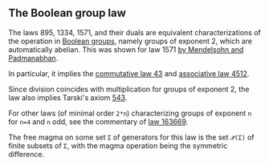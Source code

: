 ## The Boolean group law

The laws 895, 1334, 1571, and their duals are equivalent characterizations of the operation in [Boolean groups](https://teorth.github.io/equational_theories/blueprint/implications-chapter.html#1571_impl), namely groups of exponent 2, which are automatically abelian.  This was shown for law 1571 [by Mendelsohn and Padmanabhan](https://teorth.github.io/equational_theories/blueprint/sect0001.html#mendelsohn-padmanabhan).

In particular, it implies the [commutative law 43](https://teorth.github.io/equational_theories/implications/?43) and [associative law 4512](https://teorth.github.io/equational_theories/implications/?4512).

Since division coincides with multiplication for groups of exponent 2, the law also implies Tarski's axiom [543](https://teorth.github.io/equational_theories/implications/?543).

For other laws (of minimal order `2*n`) characterizing groups of exponent `n` for `n=4` and `n` odd, see the commentary of [law 163669](https://teorth.github.io/equational_theories/implications/?163669).

The free magma on some set `Σ` of generators for this law is the set `𝒫(Σ)` of finite subsets of `Σ`, with the magma operation being the symmetric difference.
